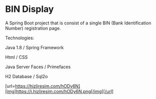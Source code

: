 # BIN Display
A Spring Boot project that is consist of a single BIN (Bank Identification Number) registration page.

Technologies:

Java 1.8 / Spring Framework

Html / CSS

Java Server Faces / Primefaces

H2 Database / Sql2o



[url=https://hizliresim.com/hODy6N][img]https://i.hizliresim.com/hODy6N.png[/img][/url]
